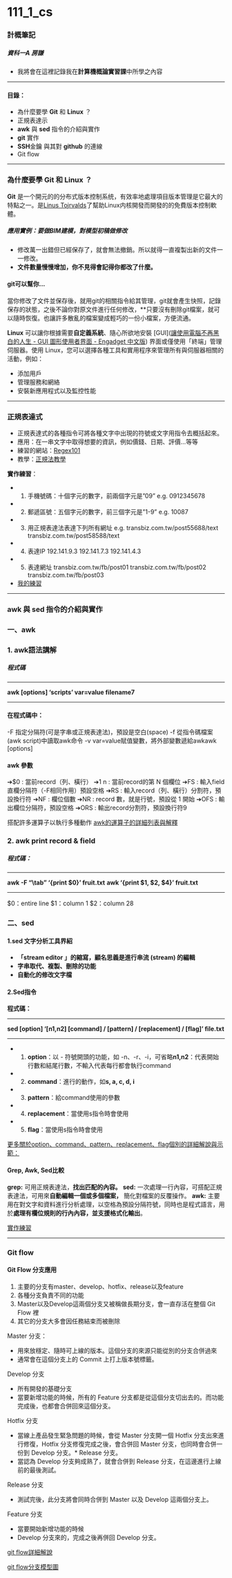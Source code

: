 # 111_1_cs
### 計概筆記
#####  資科一A 房謙
* 我將會在這裡記錄我在**計算機概論實習課**中所學之內容
* **
#### 目錄：
* 為什麼要學 **Git** 和 **Linux** ？ 
* 正規表達示
* **awk** 與 **sed** 指令的介紹與實作
* **git** 實作
* **SSH**金鑰 與其對 **github** 的連線
* Git flow
***
### 為什麼要學 **Git** 和 **Linux** ？

**Git** 是一个開元的的分布式版本控制系统，有效率地處理項目版本管理是它最大的特點之一。是[Linus Tojrvalds](https://baike.baidu.com/item/Linus%20Torvalds/9336769)了幫助Linux内核開發而開發的的免費版本控制軟體。

##### 應用實例：要做BIM建模，對模型初稿做修改
* 修改萬一出錯但已經保存了，就會無法撤銷。所以就得一直複製出新的文件一一修改。
* **文件數量慢慢增加，你不見得會記得你都改了什麼。**

#### git可以幫你...
當你修改了文件並保存後，就用git的相關指令給其管理，git就會產生快照，記錄保存的狀態，之後不論你對原文件進行任何修改，**只要沒有刪除git檔案，就可以隨時恢復。也讓許多散亂的檔案變成輕巧的一份小檔案，方便流通。

**Linux** 可以讓你根據需要**自定義系統**、隨心所欲地安裝 [GUI]([讓使用電腦不再黑白的人生 - GUI 圖形使用者界面 - Engadget 中文版](https://chinese.engadget.com/chinese-2011-04-13-gui.html)) 界面或僅使用「終端」管理伺服器。使用 Linux，您可以選擇各種工具和實用程序來管理所有與伺服器相關的活動，例如：
* 添加用戶
* 管理服務和網絡
* 安裝新應用程式以及監控性能

***
### 正規表達式

* 正規表達式的各種指令可將各種文字中出現的符號或文字用指令去概括起來。
* 應用：在一串文字中取得想要的資訊，例如價錢、日期、評價...等等
* 練習的網站：[Regex101](https://regex101.com/)
* 教學：[正規法教學](https://www.minwt.com/webdesign-dev/html/20352.html4)

**實作練習**：

* 1. 手機號碼：十個字元的數字，前兩個字元是”09” e.g. 0912345678
* 2. 郵遞區號：五個字元的數字，前三個字元是”1-9” e.g. 10087
* 3. 用正規表達法表達下列所有網址 e.g.
transbiz.com.tw/post55688/text
transbiz.com.tw/post58588/text
* 4. 表達IP
192.141.9.3
192.141.7.3
192.141.4.3
* 5. 表達網址
transbiz.com.tw/fb/post01
transbiz.com.tw/fb/post02
transbiz.com.tw/fb/post03
* [我的練習](https://docs.google.com/presentation/d/1qf4LGCV-Uzq3wdccnBVyVN0rAMWRQt-zOYDOZK1_QLs/edit?usp=sharing)
***
### **awk** 與 **sed** 指令的介紹與實作

### 一、awk

### 1. awk語法講解
##### 程式碼
***
**awk [options] ‘scripts’ var=value filename7**
***
#### 在程式碼中：
-F 指定分隔符(可是字串或正規表達法)，預設是空白(space)
-f 從指令碼檔案(awk script)中讀取awk命令
-v var=value賦值變數，將外部變數遞給awkawk [options] 

#### awk 參數
➔\$0 : 當前record（列、橫行）
➔$1~$n : 當前record的第 N 個欄位
➔FS : 輸入field直欄分隔符（-F相同作用）預設空格
➔RS : 輸入record（列、橫行）分割符，預設換行符
➔NF : 欄位個數
➔NR : record 數，就是行號，預設從 1 開始
➔OFS : 輸出欄位分隔符，預設空格
➔ORS : 輸出record分割符，預設換行符9

搭配許多運算子以執行多種動作
[awk的運算子的詳細列表與解釋](http://tw.gitbook.net/awk/awk_operators.html)

### 2. awk print record & field

##### 程式碼：
***
**awk -F “\tab” ‘{print $0}’ fruit.txt**
**awk ‘{print $1, $2, $4}’ fruit.txt**
***
\$0：entire line
\$1：column 1
\$2：column 28

### 二、sed
#### 1.sed 文字分析工具界紹
* **「stream editor 」的縮寫，顧名思義是進行串流 (stream) 的編輯**
* **字串取代、複製、刪除的功能**
* **自動化的修改文字檔**

#### 2.Sed指令
**程式碼：**
***
**sed \[option] ‘\[n1,n2] \[command] / \[pattern] / \[replacement] / \[flag]’ file.txt**
***
* 1. **option**：以 - 符號開頭的功能，如 -n、-r、-i，可省略**n1,n2**：代表開始行數和結尾行數，不輸入代表每行都會執行command
* 2. **command**：進行的動作，如**s, a, c, d, i**
* 3. **pattern**：給command使用的參數
* 4. **replacement**：當使用s指令時會使用
* 5. **flag**：當使用s指令時會使用

[更多關於option、command、pattern、replacement、flag個別的詳細解說與示範：](https://www.1ju.org/sed/sed-basic-syntax)

#### Grep, Awk, Sed比較

**grep:** 可用正規表達法，**找出匹配的內容。**
**sed:** 一次處理一行內容，可搭配正規表達法，可用來**自動編輯一個或多個檔案，** 簡化對檔案的反覆操作。
**awk:** 主要用在對文字和資料進行分析處理，以空格為預設分隔符號，同時也是程式語言，用於**處理有欄位規則的行內內容，並支援格式化輸出**。

[實作練習](https://docs.google.com/presentation/d/1Zmy-b2UdgVuinDmhrsuPwMZLCeYbQtNek85jWbUu_Js/edit?usp=sharing)
____

### **Git flow**

#### Git Flow 分支應用

1. 主要的分支有master、develop、hotfix、release以及feature
2. 各種分支負責不同的功能
3. Master以及Develop這兩個分支又被稱做長期分支，會一直存活在整個 Git Flow 裡
4. 其它的分支大多會因任務結束而被刪除

Master 分支：
* 用來放穩定、隨時可上線的版本。這個分支的來源只能從別的分支合併過來
* 通常會在這個分支上的 Commit 上打上版本號標籤。

Develop 分支
* 所有開發的基礎分支
* 當要新增功能的時候，所有的 Feature 分支都是從這個分支切出去的。而功能完成後，也都會合併回來這個分支。

Hotfix 分支
* 當線上產品發生緊急問題的時候，會從 Master 分支開一個 Hotfix 分支出來進行修復，Hotfix 分支修復完成之後，會合併回 Master 分支，也同時會合併一份到 Develop 分支。* Release 分支。
* 當認為 Develop 分支夠成熟了，就會合併到 Release 分支，在這邊進行上線前的最後測試。

Release 分支
* 測試完後，此分支將會同時合併到 Master 以及 Develop 這兩個分支上。

Feature 分支
* 當要開始新增功能的時候
* Develop 分支來的，完成之後再併回 Develop 分支。

[git flow詳細解說](https://gitbook.tw/chapters/gitflow/why-need-git-flow)

[git flow分支模型圖](https://gitbook.tw/images/tw/gitflow/why-need-git-flow/flow.png)
